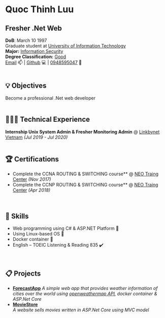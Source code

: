 
# Quoc Thinh Luu
## Fresher .Net Web

**DoB**: March 10 1997<br>
Graduate student at [University of Information Technology](https://www.uit.edu.vn/)<br>
**Major:** [Information Security](https://dictionary.cambridge.org/vi/dictionary/english/information)<br> 
**Degree Classification:** [Good](https://dictionary.cambridge.org/vi/dictionary/english/good)<br>
[Email](mailto:quocthinhluu97@gmail.com) :mailbox: | [Github](https://github.com/quocthinhluu97/) 💻 | [0948595047](https://dictionary.cambridge.org/vi/dictionary/english/good) :iphone:<br>
<br>

## 💡 Objectives
Become a professional .Net web developer<br>
<br>
## 👩🏼‍💻 Technical Experience

**Internship Unix System Admin & Fresher Monitoring Admin** @ [Linkbynet Vietnam](https://www.linkbynet.com/) _(Jul 2019 - Jul 2020)_ <br>
<br>

## 🏆 Certifications

- Complete the CCNA ROUTING & SWITCHING course** @ [NEO Traing Center](https://neo.edu.vn/) _(Nov 2017)_ <br>
- Complete the CCNP ROUTING & SWITCHING course** @ [NEO Traing Center](https://neo.edu.vn/) _(Apr 2018)_ <br>
<br>

## 💬 Skills

- Web programming using C# & ASP.NET Platform 🚀<br>
- Using Linux-based OS 🐧<br>
- Docker container :whale:<br>
- English – TOEIC Listening & Reading 835 ✔️<br>
<br>

## 📋 Projects

- **[ForecastApp](https://github.com/quocthinhluu97/ForecastApp)**
_A simple web app that provides weather information of cities over the world using [openweathermap API](https://openweathermap.org/api), docker container & ASP.Net Core_<br>
- **[MovieStore](https://github.com/quocthinhluu97/MovieStore)**<br>
_A website sells movies written in ASP.Net Core using MVC model_<br>
